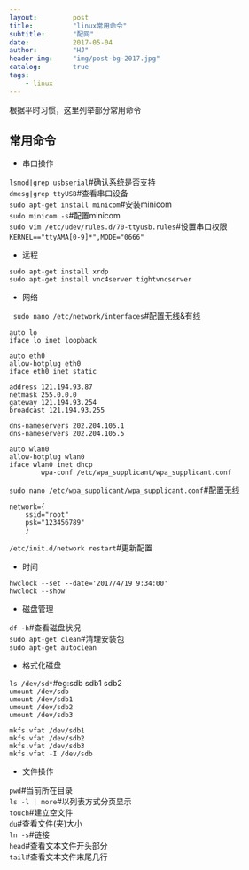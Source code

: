 ```yaml
---
layout:         post
title:          "linux常用命令"
subtitle:       "配网"
date:           2017-05-04
author:         "HJ"
header-img:     "img/post-bg-2017.jpg"
catalog:        true
tags:
    - linux
---
```


根据平时习惯，这里列举部分常用命令

## 常用命令

- 串口操作

`lsmod|grep usbserial`#确认系统是否支持  
`dmesg|grep ttyUSB`#查看串口设备           
`sudo apt-get install minicom`#安装minicom   
`sudo minicom -s`#配置minicom       
`sudo vim /etc/udev/rules.d/70-ttyusb.rules`#设置串口权限      
`KERNEL=="ttyAMA[0-9]*",MODE="0666"`
    
- 远程

`sudo apt-get install xrdp`    
`sudo apt-get install vnc4server tightvncserver`

- 网络

` sudo nano /etc/network/interfaces`#配置无线&有线

```
auto lo    
iface lo inet loopback    

auto eth0    
allow-hotplug eth0    
iface eth0 inet static    

address 121.194.93.87    
netmask 255.0.0.0     
gateway 121.194.93.254    
broadcast 121.194.93.255    

dns-nameservers 202.204.105.1    
dns-nameservers 202.204.105.5    

auto wlan0    
allow-hotplug wlan0    
iface wlan0 inet dhcp    
        wpa-conf /etc/wpa_supplicant/wpa_supplicant.conf    
```

`sudo nano /etc/wpa_supplicant/wpa_supplicant.conf`#配置无线    

```
network={    
    ssid="root"    
    psk="123456789"
    }
```

`/etc/init.d/network restart`#更新配置

- 时间

`hwclock --set --date='2017/4/19 9:34:00'`      
`hwclock --show`

- 磁盘管理

`df -h`#查看磁盘状况    
`sudo apt-get clean`#清理安装包    
`sudo apt-get autoclean`    
    
- 格式化磁盘
 
`ls /dev/sd*`#eg:sdb sdb1 sdb2    
`umount /dev/sdb`    
`umount /dev/sdb1`    
`umount /dev/sdb2`    
`umount /dev/sdb3`    

`mkfs.vfat /dev/sdb1`    
`mkfs.vfat /dev/sdb2`    
`mkfs.vfat /dev/sdb3`    
`mkfs.vfat -I /dev/sdb`     

- 文件操作

`pwd`#当前所在目录    
`ls -l | more`#以列表方式分页显示    
`touch`#建立空文件    
`du`#查看文件(夹)大小    
`ln -s`#链接    
`head`#查看文本文件开头部分    
`tail`#查看文本文件末尾几行    
